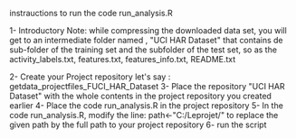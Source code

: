 instrauctions to run the code run_analysis.R

1- Introductory Note: while compressing the downloaded data set, you will get to an intermediate folder named , 
"UCI HAR Dataset" that contains de sub-folder of the training set and the subfolder of the test set,
so as the activity_labels.txt, features.txt, features_info.txt, README.txt

2- Create your Project repository let's say : getdata_projectfiles_FUCI_HAR_Dataset
3- Place the repository "UCI HAR Dataset" with the whole contents in the project repository you created earlier
4- Place the code run_analysis.R in the project repository
5- In the code run_analysis.R, modify the line: path<-"C:/Leprojet/"
   to replace the given path by the full path to your project repository 
6- run the script
   